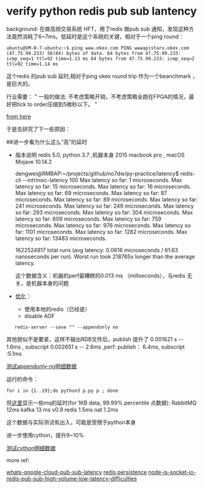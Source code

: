 # verify python redis pub sub lantency

background: 在做高频交易系统 HFT，用了redis 做pub sub 通知，发现这种方法竟然消耗了6~7ms。低延时是这个系统的关键，相对于一个ping round：

`
    ubuntu@VM-0-7-ubuntu:~$ ping www.okex.com
    PING wwwapistarx.okex.com (47.75.99.233) 56(84) bytes of data.
    64 bytes from 47.75.99.233: icmp_seq=1 ttl=92 time=1.13 ms
    64 bytes from 47.75.99.233: icmp_seq=2 ttl=92 time=1.14 ms
`

这个redis 的pub sub 延时,相对于ping okex round trip 作为一个beanchmark ，是巨大的。

行业需要：
"
一般的做法:
不考虑策略开销，不考虑策略全跑在FPGA的情况，最好把tick to order压缩到5微秒以下。
"

[from here](https://www.zhihu.com/question/28630922)

于是去研究了下一些原因：

##进一步看为什么这么“高”的延时
  
  - 版本说明 redis 5.0, python 3.7 ,机器本身 2015 macbook pro , macOS Mojave 10.14.2 


 
    dengwei@RMBAP:~/projects/github/no7dw/py-practice/latency$  redis-cli --intrinsic-latency 100
    Max latency so far: 1 microseconds.
    Max latency so far: 15 microseconds.
    Max latency so far: 16 microseconds.
    Max latency so far: 69 microseconds.
    Max latency so far: 87 microseconds.
    Max latency so far: 89 microseconds.
    Max latency so far: 241 microseconds.
     Max latency so far: 246 microseconds.
    Max latency so far: 293 microseconds.
    Max latency so far: 304 microseconds.
    Max latency so far: 609 microseconds.
    Max latency so far: 759 microseconds.
    Max latency so far: 976 microseconds.
    Max latency so far: 1101 microseconds.
    Max latency so far: 1282 microseconds.
    Max latency so far: 13483 microseconds.
    
    1622524817 total runs (avg latency: 0.0616 microseconds / 61.63 nanoseconds per run).
    Worst run took 218765x longer than the average latency.
   
    这个数据含义：机器的perf最糟糕的0.013 ms （millseconds），与redis 无关，是机器本身的问题

  - [优化](https://redis.io/topics/latency)：
    - 使用本地的redis（已经是）
    - disable AOF 
      
```
   redis-server --save "" --appendonly no
```


  其他貌似不是要紧，这样不输出RDB文件后，publish 提升了 0.001621 s -- 1.6ms , subscript 0.002651 s -- 2.6ms ,perf: publish： 6.4ms, subscript :5.1ms


[测试appendonly-no明细数据](https://docs.google.com/spreadsheets/d/1dbzBD_SjRdstW78hMZrI2jdNE2LTrIVgDhfJ1F5bGOc/edit#gid=0)


运行的命令：

```
for i in {1..19};do python3 p.py p ; done
```


但[这里](https://bravenewgeek.com/benchmarking-message-queue-latency/)显示一些mq的延时(for 1KB data, 99.99% percentile 点数据):
RabbitMQ  12ms 
kafka 13 ms v0.9
redis 1.5ms
nat 1.2ms

这个数据与实际测试有出入，可能是受限于python本身

进一步使用cython，提升9~10%

[测试cython明细数据](https://docs.google.com/spreadsheets/d/1dbzBD_SjRdstW78hMZrI2jdNE2LTrIVgDhfJ1F5bGOc/edit#gid=1845947842)


more ref:

[whats-google-cloud-pub-sub-latency](https://stackoverflow.com/questions/36183606/whats-google-cloud-pub-sub-latency)
[redis persistence](https://redis.io/topics/persistence)
[node-js-socket-io-redis-pub-sub-high-volume-low-latency-difficulties](https://stackoverflow.com/questions/10557826/node-js-socket-io-redis-pub-sub-high-volume-low-latency-difficulties/11023625#11023625)